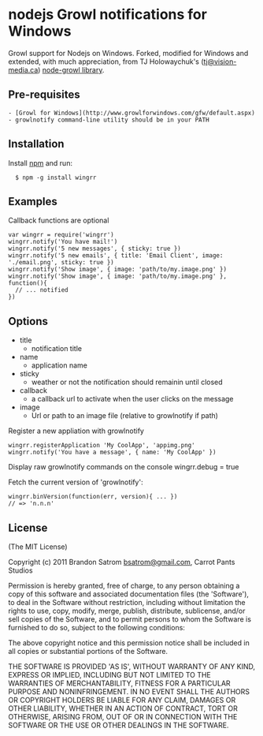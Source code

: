 # nodejs Growl notifications for Windows

Growl support for Nodejs on Windows. Forked, modified for Windows and extended, with much appreciation, from TJ Holowaychuk's (tj@vision-media.ca) [node-growl library](https://github.com/visionmedia/node-growl).

## Pre-requisites

	- [Growl for Windows](http://www.growlforwindows.com/gfw/default.aspx)
	- growlnotify command-line utility should be in your PATH

## Installation

  Install [npm](http://npmjs.org/) and run:
  
      $ npm -g install wingrr

## Examples

Callback functions are optional

    var wingrr = require('wingrr')
    wingrr.notify('You have mail!')
    wingrr.notify('5 new messages', { sticky: true })
    wingrr.notify('5 new emails', { title: 'Email Client', image: './email.png', sticky: true })
    wingrr.notify('Show image', { image: 'path/to/my.image.png' })
    wingrr.notify('Show image', { image: 'path/to/my.image.png' }, function(){
      // ... notified
    })

## Options

  - title
    - notification title
  - name
    - application name
  - sticky
    - weather or not the notification should remainin until closed
  - callback
  	- a callback url to activate when the user clicks on the message 
  - image  
  	- Url or path to an image file (relative to growlnotify if path)

Register a new appliation with growlnotify
	
	wingrr.registerApplication 'My CoolApp', 'appimg.png'
	wingrr.notify('You have a message', { name: 'My CoolApp' })

Display raw growlnotify commands on the console
	wingrr.debug = true
      
Fetch the current version of 'growlnotify':

    wingrr.binVersion(function(err, version){ ... })
    // => 'n.n.n'

## License 

(The MIT License)

Copyright (c) 2011 Brandon Satrom <bsatrom@gmail.com>, Carrot Pants Studios

Permission is hereby granted, free of charge, to any person obtaining
a copy of this software and associated documentation files (the
'Software'), to deal in the Software without restriction, including
without limitation the rights to use, copy, modify, merge, publish,
distribute, sublicense, and/or sell copies of the Software, and to
permit persons to whom the Software is furnished to do so, subject to
the following conditions:

The above copyright notice and this permission notice shall be
included in all copies or substantial portions of the Software.

THE SOFTWARE IS PROVIDED 'AS IS', WITHOUT WARRANTY OF ANY KIND,
EXPRESS OR IMPLIED, INCLUDING BUT NOT LIMITED TO THE WARRANTIES OF
MERCHANTABILITY, FITNESS FOR A PARTICULAR PURPOSE AND NONINFRINGEMENT.
IN NO EVENT SHALL THE AUTHORS OR COPYRIGHT HOLDERS BE LIABLE FOR ANY
CLAIM, DAMAGES OR OTHER LIABILITY, WHETHER IN AN ACTION OF CONTRACT,
TORT OR OTHERWISE, ARISING FROM, OUT OF OR IN CONNECTION WITH THE
SOFTWARE OR THE USE OR OTHER DEALINGS IN THE SOFTWARE.